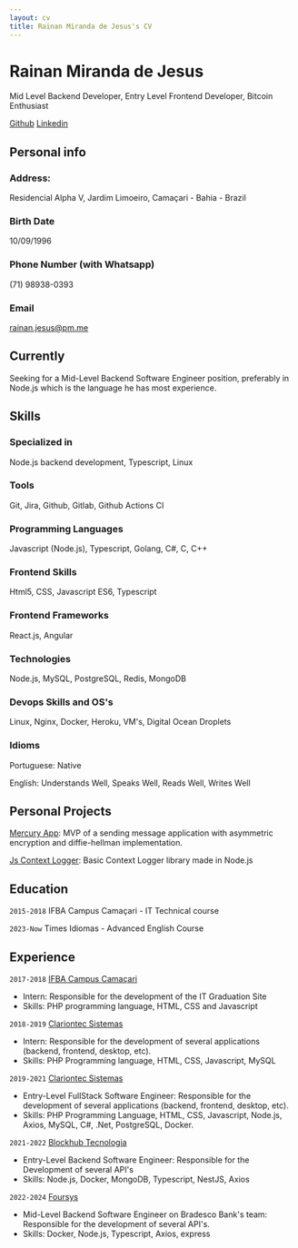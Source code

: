 ```yaml
---
layout: cv
title: Rainan Miranda de Jesus's CV
---
```

# Rainan Miranda de Jesus
Mid Level Backend Developer, Entry Level Frontend Developer, Bitcoin Enthusiast

<div id="webaddress">
    <a href="https://github.com/rainanDeveloper">Github</a>
    <a href="https://www.linkedin.com/in/rainanmjesus/">Linkedin</a>
</div>

## Personal info

### Address: 

Residencial Alpha V, Jardim Limoeiro, Camaçari - Bahia - Brazil

### Birth Date

10/09/1996

### Phone Number (with Whatsapp)

(71) 98938-0393

### Email

<a href="mailto:rainan.jesus@pm.me">rainan.jesus@pm.me</a>

## Currently

Seeking for a Mid-Level Backend Software Engineer position, preferably in Node.js which is the language he has most experience.

## Skills

### Specialized in

Node.js backend development, Typescript, Linux

### Tools

Git, Jira, Github, Gitlab, Github Actions CI

### Programming Languages

Javascript (Node.js), Typescript, Golang, C#, C, C++

### Frontend Skills

Html5, CSS, Javascript ES6, Typescript

### Frontend Frameworks

React.js, Angular

### Technologies

Node.js, MySQL, PostgreSQL, Redis, MongoDB

### Devops Skills and OS's

Linux, Nginx, Docker, Heroku, VM's, Digital Ocean Droplets

### Idioms

Portuguese: Native

English: Understands Well, Speaks Well, Reads Well, Writes Well

## Personal Projects

<a href="https://github.com/rainanDeveloper/MercuryApp">Mercury App</a>: MVP of a sending message application with asymmetric encryption and diffie-hellman implementation.

<a href="https://github.com/rainanDeveloper/js-context-logger">Js Context Logger</a>: Basic Context Logger library made in Node.js

## Education

`2015-2018`
IFBA Campus Camaçari - IT Technical course

`2023-Now`
Times Idiomas - Advanced English Course

## Experience

`2017-2018`
<a href="https://portal.ifba.edu.br/camacari">IFBA Campus Camaçari</a>

- Intern: Responsible for the development of the IT Graduation Site
- Skills: PHP programming language, HTML, CSS and Javascript

`2018-2019`
<a href="http://clariontec.com.br">Clariontec Sistemas</a>

- Intern: Responsible for the development of several applications (backend, frontend, desktop, etc).
- Skills: PHP Programming language, HTML, CSS, Javascript, MySQL

`2019-2021`
<a href="http://clariontec.com.br">Clariontec Sistemas</a>

- Entry-Level FullStack Software Engineer: Responsible for the development of several applications (backend, frontend, desktop, etc).
- Skills: PHP Programming Language, HTML, CSS, Javascript, Node.js, Axios, MySQL, C#, .Net, PostgreSQL, Docker.

`2021-2022`
<a href="https://www.linkedin.com/company/blockhub-builders">Blockhub Tecnologia</a>

- Entry-Level Backend Software Engineer: Responsible for the Development of several API's
- Skills: Node.js, Docker, MongoDB, Typescript, NestJS, Axios

`2022-2024`
<a href="https://foursys.com.br/">Foursys</a>

- Mid-Level Backend Software Engineer on Bradesco Bank's team: Responsible for the development of several API's.
- Skills: Docker, Node.js, Typescript, Axios, express



<!-- ### Footer

Last updated: April 2024 -->


